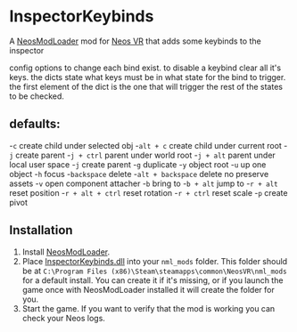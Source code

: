 # InspectorKeybinds

A [NeosModLoader](https://github.com/zkxs/NeosModLoader) mod for [Neos VR](https://neos.com/) that adds some keybinds to the inspector


config options to change each bind exist. to disable a keybind clear all it's keys. the dicts state what keys must be in what state for the bind to trigger. the first element of the dict is the one that will trigger the rest of the states to be checked.
## defaults:
-`c` create child under selected obj
-`alt + c` create child under current root
-`j` create parent
-`j + ctrl` parent under world root
-`j + alt` parent under local user space
-`j` create parent
-`g` duplicate
-`y` object root
-`u` up one object
-`h` focus
-`backspace` delete
-`alt + backspace` delete no preserve assets
-`v` open component attacher
-`b` bring to
-`b + alt` jump to
-`r + alt` reset position
-`r + alt + ctrl` reset rotation
-`r + ctrl` reset scale
-`p` create pivot

## Installation
1. Install [NeosModLoader](https://github.com/zkxs/NeosModLoader).
1. Place [InspectorKeybinds.dll](https://github.com/eia485/NeosInspectorKeybinds/releases/latest/download/InspectorKeybinds.dll) into your `nml_mods` folder. This folder should be at `C:\Program Files (x86)\Steam\steamapps\common\NeosVR\nml_mods` for a default install. You can create it if it's missing, or if you launch the game once with NeosModLoader installed it will create the folder for you.
1. Start the game. If you want to verify that the mod is working you can check your Neos logs.